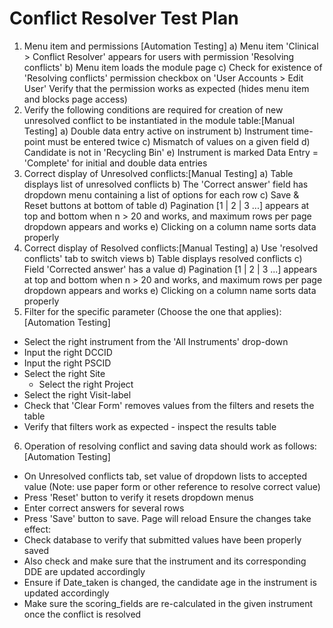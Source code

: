 # Conflict Resolver Test Plan

1. Menu item and permissions [Automation Testing]
 a) Menu item 'Clinical > Conflict Resolver' appears for users with permission 'Resolving conflicts'
 b) Menu item loads the module page
 c) Check for existence of 'Resolving conflicts' permission checkbox on 'User Accounts > Edit User'
    Verify that the permission works as expected (hides menu item and blocks page access)
2. Verify the following conditions are required for creation of new unresolved conflict
   to be instantiated in the module table:[Manual Testing]
 a) Double data entry active on instrument
 b) Instrument time-point must be entered twice
 c) Mismatch of values on a given field
 d) Candidate is not in 'Recycling Bin'
 e) Instrument is marked Data Entry = 'Complete' for initial and double data entries
3. Correct display of Unresolved conflicts:[Manual Testing]
 a) Table displays list of unresolved conflicts
 b) The 'Correct answer' field has dropdown menu containing a list of options for each row
 c) Save & Reset buttons at bottom of table
 d) Pagination [1 | 2 | 3 ...] appears at top and bottom when n > 20 and works, and maximum rows per page dropdown appears and works
 e) Clicking on a column name sorts data properly
4. Correct display of Resolved conflicts:[Manual Testing]
 a) Use 'resolved conflicts' tab to switch views
 b) Table displays resolved conflicts
 c) Field 'Corrected answer' has a value
 d) Pagination [1 | 2 | 3 ...] appears at top and bottom when n > 20 and works, and maximum rows per page dropdown appears and works
 e) Clicking on a column name sorts data properly
5. Filter for the specific parameter (Choose the one that applies):[Automation Testing]
  - Select the right instrument from the 'All Instruments' drop-down
  - Input the right DCCID
  - Input the right PSCID
  - Select the right Site
    - Select the right Project
  - Select the right Visit-label
  - Check that 'Clear Form' removes values from the filters and resets the table
  - Verify that filters work as expected - inspect the results table
6. Operation of resolving conflict and saving data should work as follows:[Automation Testing]
 - On Unresolved conflicts tab, set value of dropdown lists to accepted value
    (Note: use paper form or other reference to resolve correct value)
 - Press 'Reset' button to verify it resets dropdown menus
 - Enter correct answers for several rows
 - Press 'Save' button to save. Page will reload
 Ensure the changes take effect:
 - Check database to verify that submitted values have been properly saved
 - Also check and make sure that the instrument and its corresponding DDE are updated accordingly
 - Ensure if Date_taken is changed, the candidate age in the instrument is updated accordingly
 - Make sure the scoring_fields are re-calculated in the given instrument once the conflict is resolved
